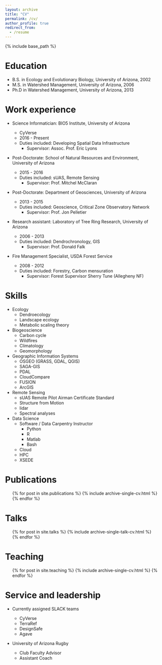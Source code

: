 ```yaml
---
layout: archive
title: "CV"
permalink: /cv/
author_profile: true
redirect_from:
  - /resume
---
```


{% include base_path %}

Education
======
* B.S. in Ecology and Evolutionary Biology, University of Arizona, 2002
* M.S. in Watershed Management, University of Arizona, 2006
* Ph.D in Watershed Management, University of Arizona, 2013

Work experience
======
* Science Informatician: BIO5 Institute, University of Arizona
  * CyVerse
  * 2016 - Present
  * Duties included: Developing Spatial Data Infrastructure
     * Supervisor: Assoc. Prof. Eric Lyons

* Post-Doctorate: School of Natural Resources and Environment, University of Arizona
  * 2015 - 2016
  * Duties included: sUAS, Remote Sensing
     * Supervisor: Prof. Mitchel McClaran

* Post-Doctorate: Department of Geosciences, University of Arizona
  * 2013 - 2015
  * Duties included: Geoscience, Critical Zone Observatory Network
     * Supervisor: Prof. Jon Pelletier
     
* Research assistant: Laboratory of Tree Ring Research, University of Arizona
   * 2006 - 2013
   * Duties included: Dendrochronology, GIS
     * Supervisor: Prof. Donald Falk
     
* Fire Management Specialist, USDA Forest Service
   * 2008 - 2012
   * Duties included: Forestry, Carbon mensuration
     * Supervisor: Forest Supervisor Sherry Tune (Allegheny NF)

Skills
======
* Ecology
  * Dendroecology
  * Landscape ecology
  * Metabolic scaling theory
* Biogeoscience
  * Carbon cycle
  * Wildfires
  * Climatology
  * Geomorphology
* Geographic Information Systems
  * OSGEO (GRASS, GDAL, QGIS) 
  * SAGA-GIS
  * PDAL
  * CloudCompare
  * FUSION
  * ArcGIS
* Remote Sensing
  * sUAS Remote Pilot Airman Certificate Standard 
  * Structure from Motion
  * lidar
  * Spectral analyses
* Data Science  
  * Software / Data Carpentry Instructor
    * Python
    * R
    * Matlab
    * Bash
  * Cloud
  * HPC
  * XSEDE
  
Publications
======
  <ul>{% for post in site.publications %}
    {% include archive-single-cv.html %}
  {% endfor %}</ul>
  
Talks
======
  <ul>{% for post in site.talks %}
    {% include archive-single-talk-cv.html %}
  {% endfor %}</ul>
  
Teaching
======
  <ul>{% for post in site.teaching %}
    {% include archive-single-cv.html %}
  {% endfor %}</ul>
  
Service and leadership
======
* Currently assigned SLACK teams
  * CyVerse
  * TerraRef
  * DesignSafe
  * Agave

* University of Arizona Rugby
  * Club Faculty Advisor
  * Assistant Coach
